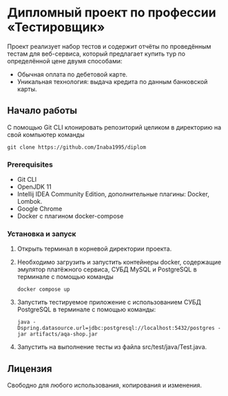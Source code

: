 # Дипломный проект по профессии «Тестировщик»

Проект реализует набор тестов и содержит отчёты по проведённым тестам для веб-сервиса, который предлагает купить тур по определённой цене двумя способами:

* Обычная оплата по дебетовой карте.
* Уникальная технология: выдача кредита по данным банковской карты.

## Начало работы

С помощью Git CLI клонировать репозиторий целиком в директорию на свой компьютер команды
```
git clone https://github.com/Inaba1995/diplom
```

### Prerequisites

* Git CLI
* OpenJDK 11
* Intellij IDEA Community Edition, дополнительные плагины: Docker, Lombok.
* Google Chrome
* Docker с плагином docker-compose

### Установка и запуск
1. Открыть терминал в корневой директории проекта.
1. Необходимо загрузить и запустить контейнеры docker, содержащие эмулятор платёжного сервиса, СУБД MySQL и PostgreSQL в терминале с помощью команды 

    ```
    docker compose up
    ```
1. Запустить тестируемое приложение с использованием СУБД PostgreSQL в терминале с помощью команды:
    ```
    java -Dspring.datasource.url=jdbc:postgresql://localhost:5432/postgres -jar artifacts/aqa-shop.jar
    ```
1. Запустить на выполнение тесты из файла src/test/java/Test.java.

## Лицензия

Свободно для любого использования, копирования и изменения.
